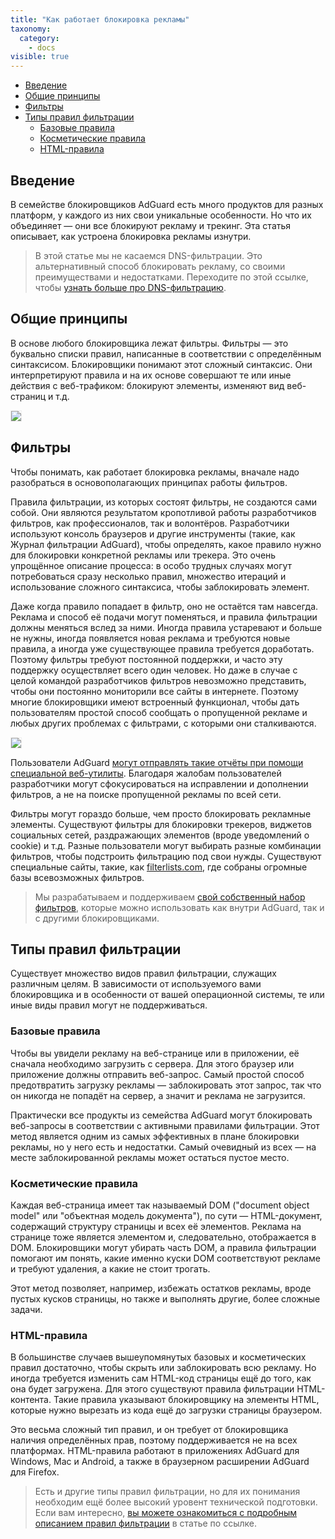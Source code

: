 ```yaml
---
title: "Как работает блокировка рекламы"
taxonomy:
  category:
    - docs
visible: true
---
```


- [Введение](#introduction)
- [Общие принципы](#general)
- [Фильтры](#filter-lists)
- [Типы правил фильтрации](#types-filtering)
  - [Базовые правила](#basic)
  - [Косметические правила](#cosmetic)
  - [HTML-правила](#html)

<a name="introduction"></a>

## Введение

В семействе блокировщиков AdGuard есть много продуктов для разных платформ, у каждого из них свои уникальные особенности. Но что их объединяет — они все блокируют рекламу и трекинг. Эта статья описывает, как устроена блокировка рекламы изнутри.

> В этой статье мы не касаемся DNS-фильтрации. Это альтернативный способ блокировать рекламу, со своими преимуществами и недостатками. Переходите по этой ссылке, чтобы [узнать больше про DNS-фильтрацию](https://kb.adguard.com/ru/general/dns-filtering).

<a name="general"></a>

## Общие принципы

В основе любого блокировщика лежат фильтры. Фильтры — это буквально списки правил, написанные в соответствии с определённым синтаксисом. Блокировщики понимают этот сложный синтаксис. Они интерпретируют правила и на их основе совершают те или иные действия с веб-трафиком: блокируют элементы, изменяют вид веб-страниц и т.д.

<img src="https://cdn.adguard.com/public/Adguard/Blog/manifestv3/adblockingworks_ru.png" style="max-width: 750px; border: 1px solid #efefef;">

<a name="filter-lists"></a>

## Фильтры

Чтобы понимать, как работает блокировка рекламы, вначале надо разобраться в основополагающих принципах работы фильтров.

Правила фильтрации, из которых состоят фильтры, не создаются сами собой. Они являются результатом кропотливой работы разработчиков фильтров, как профессионалов, так и волонтёров. Разработчики используют консоль браузеров и другие инструменты (такие, как Журнал фильтрации AdGuard), чтобы определять, какое правило нужно для блокировки конкретной рекламы или трекера. Это очень упрощённое описание процесса: в особо трудных случаях могут потребоваться сразу несколько правил, множество итераций и использование сложного синтаксиса, чтобы заблокировать элемент.

Даже когда правило попадает в фильтр, оно не остаётся там навсегда. Реклама и способ её подачи могут поменяться, и правила фильтрации должны меняться вслед за ними. Иногда правила устаревают и больше не нужны, иногда появляется новая реклама и требуются новые правила, а иногда уже существующее правила требуется доработать. Поэтому фильтры требуют постоянной поддержки, и часто эту поддержку осуществляет всего один человек. Но даже в случае с целой командой разработчиков фильтров невозможно представить, чтобы они постоянно мониторили все сайты в интернете. Поэтому многие блокировщики имеют встроенный функционал, чтобы дать пользователям простой способ сообщать о пропущенной рекламе и любых других проблемах с фильтрами, с которыми они сталкиваются.

<img src="https://cdn.adguard.com/public/Adguard/Blog/manifestv3/filtersupdates_ru.png" style="max-width: 750px; border: 1px solid #efefef;">

Пользователи AdGuard [могут отправлять такие отчёты при помощи специальной веб-утилиты](https://reports.adguard.com/new_issue.html). Благодаря жалобам пользователей разработчики могут сфокусироваться на исправлении и дополнении фильтров, а не на поиске пропущенной рекламы по всей сети.

Фильтры могут гораздо больше, чем просто блокировать рекламные элементы. Существуют фильтры для блокировки трекеров, виджетов социальных сетей, раздражающих элементов (вроде уведомлений о cookie) и т.д. Разные пользователи могут выбирать разные комбинации фильтров, чтобы подстроить фильтрацию под свои нужды. Существуют специальные сайты, такие, как [filterlists.com](https://filterlists.com/), где собраны огромные базы всевозможных фильтров.

> Мы разрабатываем и поддерживаем [свой собственный набор фильтров](https://kb.adguard.com/ru/general/adguard-ad-filters), которые можно использовать как внутри AdGuard, так и с другими блокировщиками.

<a name="types-filtering"></a>

## Типы правил фильтрации

Существует множество видов правил фильтрации, служащих различным целям. В зависимости от используемого вами блокировщика и в особенности от вашей операционной системы, те или иные виды правил могут не поддерживаться.

<a name="basic"></a>

### Базовые правила

Чтобы вы увидели рекламу на веб-странице или в приложении, её сначала необходимо загрузить с сервера. Для этого браузер или приложение должны отправить веб-запрос. Самый простой способ предотвратить загрузку рекламы — заблокировать этот запрос, так что он никогда не попадёт на сервер, а значит и реклама не загрузится.

Практически все продукты из семейства AdGuard могут блокировать веб-запросы в соответствии с активными правилами фильтрации. Этот метод является одним из самых эффективных в плане блокировки рекламы, но у него есть и недостатки. Самый очевидный из всех — на месте заблокированной рекламы может остаться пустое место.

<a name="cosmetic"></a>

### Косметические правила

Каждая веб-страница имеет так называемый DOM ("document object model" или "объектная модель документа"), по сути — HTML-документ, содержащий структуру страницы и всех её элементов. Реклама на странице тоже является элементом и, следовательно, отображается в DOM. Блокировщики могут убирать часть DOM, а правила фильтрации помогают им понять, какие именно куски DOM соответствуют рекламе и требуют удаления, а какие не стоит трогать.

Этот метод позволяет, например, избежать остатков рекламы, вроде пустых кусков страницы, но также и выполнять другие, более сложные задачи.

<a name="html"></a>

### HTML-правила

В большинстве случаев вышеупомянутых базовых и косметических правил достаточно, чтобы скрыть или заблокировать всю рекламу. Но иногда требуется изменить сам HTML-код страницы ещё до того, как она будет загружена. Для этого существуют правила фильтрации HTML-контента. Такие правила указывают блокировщику на элементы HTML, которые нужно вырезать из кода ещё до загрузки страницы браузером.

Это весьма сложный тип правил, и он требует от блокировщика наличия определённых прав, поэтому поддерживается не на всех платформах. HTML-правила работают в приложениях AdGuard для Windows, Mac и Android, а также в браузерном расширении AdGuard для Firefox.

> Есть и другие типы правил фильтрации, но для их понимания необходим ещё более высокий уровент технической подготовки. Если вам интересно, [вы можете ознакомиться с подробным описанием правил фильтрации](https://kb.adguard.com/ru/general/how-to-create-your-own-ad-filters) в статье по ссылке.
